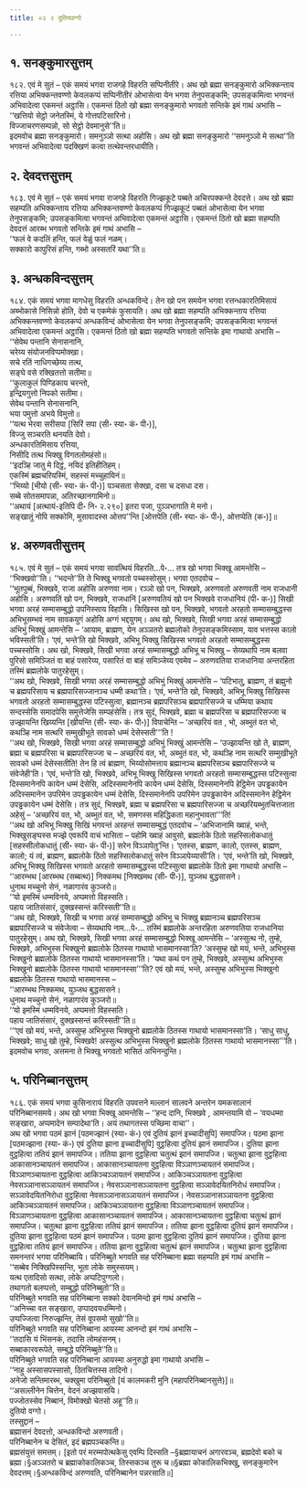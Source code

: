 ```yaml
---
title: ०२ २ दुतियवग्गो

---
```



## १. सनङ्कुमारसुत्तम्

१८२. एवं मे सुतं – एकं समयं भगवा राजगहे विहरति सप्पिनीतीरे। अथ खो ब्रह्मा सनङ्कुमारो अभिक्कन्ताय रत्तिया अभिक्कन्तवण्णो केवलकप्पं सप्पिनीतीरं ओभासेत्वा येन भगवा तेनुपसङ्कमि; उपसङ्कमित्वा भगवन्तं अभिवादेत्वा एकमन्तं अट्ठासि। एकमन्तं ठितो खो ब्रह्मा सनङ्कुमारो भगवतो सन्तिके इमं गाथं अभासि –  
‘‘खत्तियो सेट्ठो जनेतस्मिं, ये गोत्तपटिसारिनो।  
विज्जाचरणसम्पन्नो, सो सेट्ठो देवमानुसे’’ति॥  
इदमवोच ब्रह्मा सनङ्कुमारो। समनुञ्ञो सत्था अहोसि। अथ खो ब्रह्मा सनङ्कुमारो ‘‘समनुञ्ञो मे सत्था’’ति भगवन्तं अभिवादेत्वा पदक्खिणं कत्वा तत्थेवन्तरधायीति।  


## २. देवदत्तसुत्तम्

१८३. एवं मे सुतं – एकं समयं भगवा राजगहे विहरति गिज्झकूटे पब्बते अचिरपक्कन्ते देवदत्ते। अथ खो ब्रह्मा सहम्पति अभिक्कन्ताय रत्तिया अभिक्कन्तवण्णो केवलकप्पं गिज्झकूटं पब्बतं ओभासेत्वा येन भगवा तेनुपसङ्कमि; उपसङ्कमित्वा भगवन्तं अभिवादेत्वा एकमन्तं अट्ठासि। एकमन्तं ठितो खो ब्रह्मा सहम्पति देवदत्तं आरब्भ भगवतो सन्तिके इमं गाथं अभासि –  
‘‘फलं वे कदलिं हन्ति, फलं वेळुं फलं नळम्।  
सक्कारो कापुरिसं हन्ति, गब्भो अस्सतरिं यथा’’ति॥  


## ३. अन्धकविन्दसुत्तम्

१८४. एकं समयं भगवा मागधेसु विहरति अन्धकविन्दे। तेन खो पन समयेन भगवा रत्तन्धकारतिमिसायं अब्भोकासे निसिन्नो होति, देवो च एकमेकं फुसायति। अथ खो ब्रह्मा सहम्पति अभिक्कन्ताय रत्तिया अभिक्कन्तवण्णो केवलकप्पं अन्धकविन्दं ओभासेत्वा येन भगवा तेनुपसङ्कमि; उपसङ्कमित्वा भगवन्तं अभिवादेत्वा एकमन्तं अट्ठासि। एकमन्तं ठितो खो ब्रह्मा सहम्पति भगवतो सन्तिके इमा गाथायो अभासि –  
‘‘सेवेथ पन्तानि सेनासनानि,  
चरेय्य संयोजनविप्पमोक्खा।  
सचे रतिं नाधिगच्छेय्य तत्थ,  
सङ्घे वसे रक्खितत्तो सतीमा॥  
‘‘कुलाकुलं पिण्डिकाय चरन्तो,  
इन्द्रियगुत्तो निपको सतीमा।  
सेवेथ पन्तानि सेनासनानि,  
भया पमुत्तो अभये विमुत्तो॥  
‘‘यत्थ भेरवा सरीसपा [सिरिं सपा (सी॰ स्या॰ कं॰ पी॰)],  
विज्जु सञ्चरति थनयति देवो।  
अन्धकारतिमिसाय रत्तिया,  
निसीदि तत्थ भिक्खु विगतलोमहंसो॥  
‘‘इदञ्हि जातु मे दिट्ठं, नयिदं इतिहीतिहम्।  
एकस्मिं ब्रह्मचरियस्मिं, सहस्सं मच्चुहायिनं॥  
‘‘भिय्यो [भीयो (सी॰ स्या॰ कं॰ पी॰)] पञ्चसता सेक्खा, दसा च दसधा दस।  
सब्बे सोतसमापन्ना, अतिरच्छानगामिनो॥  
‘‘अथायं [अत्थायं-इतिपि दी॰ नि॰ २.२९०] इतरा पजा, पुञ्ञभागाति मे मनो।  
सङ्खातुं नोपि सक्कोमि, मुसावादस्स ओत्तप’’न्ति [ओत्तपेति (सी॰ स्या॰ कं॰ पी॰), ओत्तप्पेति (क॰)]॥  


## ४. अरुणवतीसुत्तम्

१८५. एवं मे सुतं – एकं समयं भगवा सावत्थियं विहरति…पे॰… तत्र खो भगवा भिक्खू आमन्तेसि – ‘‘भिक्खवो’’ति। ‘‘भदन्ते’’ति ते भिक्खू भगवतो पच्चस्सोसुम्। भगवा एतदवोच –  
‘‘भूतपुब्बं, भिक्खवे, राजा अहोसि अरुणवा नाम। रञ्ञो खो पन, भिक्खवे, अरुणवतो अरुणवती नाम राजधानी अहोसि। अरुणवतिं खो पन, भिक्खवे, राजधानिं [अरुणवतियं खो पन भिक्खवे राजधानियं (पी॰ क॰)] सिखी भगवा अरहं सम्मासम्बुद्धो उपनिस्साय विहासि। सिखिस्स खो पन, भिक्खवे, भगवतो अरहतो सम्मासम्बुद्धस्स अभिभूसम्भवं नाम सावकयुगं अहोसि अग्गं भद्दयुगम्। अथ खो, भिक्खवे, सिखी भगवा अरहं सम्मासम्बुद्धो अभिभुं भिक्खुं आमन्तेसि – ‘आयाम, ब्राह्मण, येन अञ्ञतरो ब्रह्मलोको तेनुपसङ्कमिस्साम, याव भत्तस्स कालो भविस्सती’ति। ‘एवं, भन्ते’ति खो भिक्खवे, अभिभू भिक्खु सिखिस्स भगवतो अरहतो सम्मासम्बुद्धस्स पच्चस्सोसि। अथ खो, भिक्खवे, सिखी भगवा अरहं सम्मासम्बुद्धो अभिभू च भिक्खु – सेय्यथापि नाम बलवा पुरिसो समिञ्जितं वा बाहं पसारेय्य, पसारितं वा बाहं समिञ्जेय्य एवमेव – अरुणवतिया राजधानिया अन्तरहिता तस्मिं ब्रह्मलोके पातुरहेसुम्।  
‘‘अथ खो, भिक्खवे, सिखी भगवा अरहं सम्मासम्बुद्धो अभिभुं भिक्खुं आमन्तेसि – ‘पटिभातु, ब्राह्मण, तं ब्रह्मुनो च ब्रह्मपरिसाय च ब्रह्मपारिसज्जानञ्च धम्मी कथा’ति। ‘एवं, भन्ते’ति खो, भिक्खवे, अभिभू भिक्खु सिखिस्स भगवतो अरहतो सम्मासम्बुद्धस्स पटिस्सुत्वा, ब्रह्मानञ्च ब्रह्मपरिसञ्च ब्रह्मपारिसज्जे च धम्मिया कथाय सन्दस्सेसि समादपेसि समुत्तेजेसि सम्पहंसेसि। तत्र सुदं, भिक्खवे, ब्रह्मा च ब्रह्मपरिसा च ब्रह्मपारिसज्जा च उज्झायन्ति खिय्यन्ति [खीयन्ति (सी॰ स्या॰ कं॰ पी॰)] विपाचेन्ति – ‘अच्छरियं वत , भो, अब्भुतं वत भो, कथञ्हि नाम सत्थरि सम्मुखीभूते सावको धम्मं देसेस्सती’’’ति !  
‘‘अथ खो, भिक्खवे, सिखी भगवा अरहं सम्मासम्बुद्धो अभिभुं भिक्खुं आमन्तेसि – ‘उज्झायन्ति खो ते, ब्राह्मण, ब्रह्मा च ब्रह्मपरिसा च ब्रह्मपारिसज्जा च – अच्छरियं वत, भो, अब्भुतं वत, भो, कथञ्हि नाम सत्थरि सम्मुखीभूते सावको धम्मं देसेस्सतीति! तेन हि त्वं ब्राह्मण, भिय्योसोमत्ताय ब्रह्मानञ्च ब्रह्मपरिसञ्च ब्रह्मपारिसज्जे च संवेजेही’ति। ‘एवं, भन्ते’ति खो, भिक्खवे, अभिभू भिक्खु सिखिस्स भगवतो अरहतो सम्मासम्बुद्धस्स पटिस्सुत्वा दिस्समानेनपि कायेन धम्मं देसेसि, अदिस्समानेनपि कायेन धम्मं देसेसि, दिस्समानेनपि हेट्ठिमेन उपड्ढकायेन अदिस्समानेन उपरिमेन उपड्ढकायेन धम्मं देसेसि, दिस्समानेनपि उपरिमेन उपड्ढकायेन अदिस्समानेन हेट्ठिमेन उपड्ढकायेन धम्मं देसेसि। तत्र सुदं, भिक्खवे, ब्रह्मा च ब्रह्मपरिसा च ब्रह्मपारिसज्जा च अच्छरियब्भुतचित्तजाता अहेसुं – ‘अच्छरियं वत, भो, अब्भुतं वत, भो, समणस्स महिद्धिकता महानुभावता’’’ति!  
‘‘अथ खो अभिभू भिक्खु सिखिं भगवन्तं अरहन्तं सम्मासम्बुद्धं एतदवोच – ‘अभिजानामि ख्वाहं, भन्ते, भिक्खुसङ्घस्स मज्झे एवरूपिं वाचं भासिता – पहोमि ख्वाहं आवुसो, ब्रह्मलोके ठितो सहस्सिलोकधातुं [सहस्सीलोकधातुं (सी॰ स्या॰ कं॰ पी॰)] सरेन विञ्ञापेतु’न्ति। ‘एतस्स, ब्राह्मण, कालो, एतस्स, ब्राह्मण, कालो; यं त्वं, ब्राह्मण, ब्रह्मलोके ठितो सहस्सिलोकधातुं सरेन विञ्ञापेय्यासी’ति। ‘एवं, भन्ते’ति खो, भिक्खवे, अभिभू भिक्खु सिखिस्स भगवतो अरहतो सम्मासम्बुद्धस्स पटिस्सुत्वा ब्रह्मलोके ठितो इमा गाथायो अभासि –  
‘‘आरम्भथ [आरब्भथ (सब्बत्थ)] निक्कमथ [निक्खमथ (सी॰ पी॰)], युञ्जथ बुद्धसासने।  
धुनाथ मच्चुनो सेनं, नळागारंव कुञ्जरो॥  
‘‘यो इमस्मिं धम्मविनये, अप्पमत्तो विहस्सति।  
पहाय जातिसंसारं, दुक्खस्सन्तं करिस्सती’’ति॥  
‘‘अथ खो, भिक्खवे, सिखी च भगवा अरहं सम्मासम्बुद्धो अभिभू च भिक्खु ब्रह्मानञ्च ब्रह्मपरिसञ्च ब्रह्मपारिसज्जे च संवेजेत्वा – सेय्यथापि नाम…पे॰… तस्मिं ब्रह्मलोके अन्तरहिता अरुणवतिया राजधानिया पातुरहेसुम्। अथ खो, भिक्खवे, सिखी भगवा अरहं सम्मासम्बुद्धो भिक्खू आमन्तेसि – ‘अस्सुत्थ नो, तुम्हे, भिक्खवे, अभिभुस्स भिक्खुनो ब्रह्मलोके ठितस्स गाथायो भासमानस्सा’ति? ‘अस्सुम्ह खो मयं, भन्ते, अभिभुस्स भिक्खुनो ब्रह्मलोके ठितस्स गाथायो भासमानस्सा’ति। ‘यथा कथं पन तुम्हे, भिक्खवे, अस्सुत्थ अभिभुस्स भिक्खुनो ब्रह्मलोके ठितस्स गाथायो भासमानस्सा’’’ति? एवं खो मयं, भन्ते, अस्सुम्ह अभिभुस्स भिक्खुनो ब्रह्मलोके ठितस्स गाथायो भासमानस्स –  
‘‘आरम्भथ निक्कमथ, युञ्जथ बुद्धसासने।  
धुनाथ मच्चुनो सेनं, नळागारंव कुञ्जरो॥  
‘‘यो इमस्मिं धम्मविनये, अप्पमत्तो विहस्सति।  
पहाय जातिसंसारं, दुक्खस्सन्तं करिस्सती’’ति॥  
‘‘‘एवं खो मयं, भन्ते, अस्सुम्ह अभिभुस्स भिक्खुनो ब्रह्मलोके ठितस्स गाथायो भासमानस्सा’ति। ‘साधु साधु, भिक्खवे; साधु खो तुम्हे, भिक्खवे! अस्सुत्थ अभिभुस्स भिक्खुनो ब्रह्मलोके ठितस्स गाथायो भासमानस्सा’’’ति।  
इदमवोच भगवा, अत्तमना ते भिक्खू भगवतो भासितं अभिनन्दुन्ति।  


## ५. परिनिब्बानसुत्तम्

१८६. एकं समयं भगवा कुसिनारायं विहरति उपवत्तने मल्लानं सालवने अन्तरेन यमकसालानं परिनिब्बानसमये। अथ खो भगवा भिक्खू आमन्तेसि – ‘‘हन्द दानि, भिक्खवे , आमन्तयामि वो – ‘वयधम्मा सङ्खारा, अप्पमादेन सम्पादेथा’ति। अयं तथागतस्स पच्छिमा वाचा’’।  
अथ खो भगवा पठमं झानं [पठमज्झानं (स्या॰ कं॰) एवं दुतियं झानं इच्चादीसुपि] समापज्जि। पठमा झाना [पठमज्झाना (स्या॰ कं॰) एवं दुतिया झाना इच्चादीसुपि] वुट्ठहित्वा दुतियं झानं समापज्जि। दुतिया झाना वुट्ठहित्वा ततियं झानं समापज्जि। ततिया झाना वुट्ठहित्वा चतुत्थं झानं समापज्जि। चतुत्था झाना वुट्ठहित्वा आकासानञ्चायतनं समापज्जि। आकासानञ्चायतना वुट्ठहित्वा विञ्ञाणञ्चायतनं समापज्जि। विञ्ञाणञ्चायतना वुट्ठहित्वा आकिञ्चञ्ञायतनं समापज्जि। आकिञ्चञ्ञायतना वुट्ठहित्वा नेवसञ्ञानासञ्ञायतनं समापज्जि। नेवसञ्ञानासञ्ञायतना वुट्ठहित्वा सञ्ञावेदयितनिरोधं समापज्जि।  
सञ्ञावेदयितनिरोधा वुट्ठहित्वा नेवसञ्ञानासञ्ञायतनं समापज्जि। नेवसञ्ञानासञ्ञायतना वुट्ठहित्वा आकिञ्चञ्ञायतनं समापज्जि। आकिञ्चञ्ञायतना वुट्ठहित्वा विञ्ञाणञ्चायतनं समापज्जि। विञ्ञाणञ्चायतना वुट्ठहित्वा आकासानञ्चायतनं समापज्जि। आकासानञ्चायतना वुट्ठहित्वा चतुत्थं झानं समापज्जि। चतुत्था झाना वुट्ठहित्वा ततियं झानं समापज्जि। ततिया झाना वुट्ठहित्वा दुतियं झानं समापज्जि। दुतिया झाना वुट्ठहित्वा पठमं झानं समापज्जि। पठमा झाना वुट्ठहित्वा दुतियं झानं समापज्जि। दुतिया झाना वुट्ठहित्वा ततियं झानं समापज्जि। ततिया झाना वुट्ठहित्वा चतुत्थं झानं समापज्जि। चतुत्था झाना वुट्ठहित्वा समनन्तरं भगवा परिनिब्बायि। परिनिब्बुते भगवति सह परिनिब्बाना ब्रह्मा सहम्पति इमं गाथं अभासि –  
‘‘सब्बेव निक्खिपिस्सन्ति, भूता लोके समुस्सयम्।  
यत्थ एतादिसो सत्था, लोके अप्पटिपुग्गलो।  
तथागतो बलप्पत्तो, सम्बुद्धो परिनिब्बुतो’’ति॥  
परिनिब्बुते भगवति सह परिनिब्बाना सक्को देवानमिन्दो इमं गाथं अभासि –  
‘‘अनिच्चा वत सङ्खारा, उप्पादवयधम्मिनो।  
उप्पज्जित्वा निरुज्झन्ति, तेसं वूपसमो सुखो’’ति॥  
परिनिब्बुते भगवति सह परिनिब्बाना आयस्मा आनन्दो इमं गाथं अभासि –  
‘‘तदासि यं भिंसनकं, तदासि लोमहंसनम्।  
सब्बाकारवरूपेते, सम्बुद्धे परिनिब्बुते’’ति॥  
परिनिब्बुते भगवति सह परिनिब्बाना आयस्मा अनुरुद्धो इमा गाथायो अभासि –  
‘‘नाहु अस्सासपस्सासो, ठितचित्तस्स तादिनो।  
अनेजो सन्तिमारब्भ, चक्खुमा परिनिब्बुतो [यं कालमकरी मुनि (महापरिनिब्बानसुत्ते)]॥  
‘‘असल्लीनेन चित्तेन, वेदनं अज्झवासयि।  
पज्जोतस्सेव निब्बानं, विमोक्खो चेतसो अहू’’ति॥  
दुतियो वग्गो।  
तस्सुद्दानं –  
ब्रह्मासनं देवदत्तो, अन्धकविन्दो अरुणवती।  
परिनिब्बानेन च देसितं, इदं ब्रह्मपञ्चकन्ति॥  
ब्रह्मसंयुत्तं समत्तम्। [इतो परं मरम्मपोत्थकेसु एवम्पि दिस्सति –§ब्रह्मायाचनं अगारवञ्च, ब्रह्मदेवो बको च ब्रह्मा।§अञ्ञतरो च ब्रह्माकोकालिकञ्च, तिस्सकञ्च तुरू च॥§ब्रह्मा कोकालिकभिक्खु, सनङ्कुमारेन देवदत्तम्।§अन्धकविन्दं अरुणवति, परिनिब्बानेन पन्नरसाति॥]  